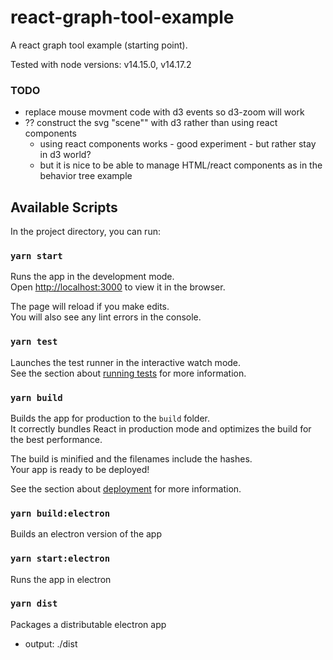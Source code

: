 # react-graph-tool-example

A react graph tool example (starting point).

Tested with node versions: v14.15.0, v14.17.2

### TODO
- replace mouse movment code with d3 events so d3-zoom will work
- ?? construct the svg "scene"" with d3 rather than using react components
    - using react components works - good experiment - but rather stay in d3 world?
    - but it is nice to be able to manage HTML/react components as in the behavior tree example

## Available Scripts

In the project directory, you can run:

### `yarn start`

Runs the app in the development mode.\
Open [http://localhost:3000](http://localhost:3000) to view it in the browser.

The page will reload if you make edits.\
You will also see any lint errors in the console.

### `yarn test`

Launches the test runner in the interactive watch mode.\
See the section about [running tests](https://facebook.github.io/create-react-app/docs/running-tests) for more information.

### `yarn build`

Builds the app for production to the `build` folder.\
It correctly bundles React in production mode and optimizes the build for the best performance.

The build is minified and the filenames include the hashes.\
Your app is ready to be deployed!

See the section about [deployment](https://facebook.github.io/create-react-app/docs/deployment) for more information.

### `yarn build:electron`

Builds an electron version of the app

### `yarn start:electron`

Runs the app in electron

### `yarn dist`

Packages a distributable electron app
- output: ./dist